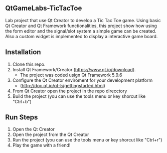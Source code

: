 ## QtGameLabs-TicTacToe
Lab project that use Qt Creator to develop a Tic Tac Toe game.
Using basic Qt Creator and Qt Framework functionalities, this project show how using the form editor and the signal/slot system a simple game can be created. Also a custom widget is implemented to display a interactive game board.

## Installation

1. Clone this repo.
2. Install Qt Framework/Creator (https://www.qt.io/download).
    * The project was coded usign Qt Framework 5.9.6
3. Configure the Qt Creator enviroment for your development platform
    * (http://doc.qt.io/qt-5/gettingstarted.html)
4. From Qt Creator open the project in the repo direcctory 
5. Build the project (you can use the tools menu or key shorcut like "Ctrl+b")

## Run Steps

1. Open the Qt Creator
2. Open the project from the Qt Creator
3. Run the project (you can use the tools menu or key shorcut like "Ctrl+r")
4. Play the game with a friend!